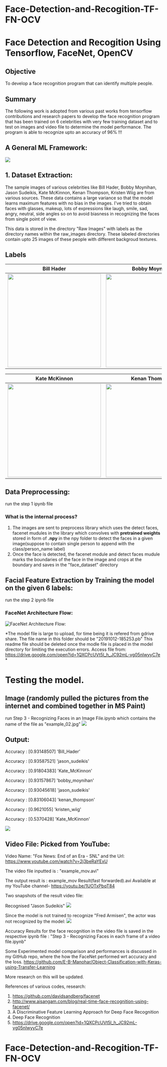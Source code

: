 # Face-Detection-and-Recogition-TF-FN-OCV

# Face Detection and Recogition Using Tensorflow, FaceNet, OpenCV
## Objective
To develop a face recognition program that can identify multiple people.

## Summary
The following work is adopted from various past works from tensorflow contributions and research papers to develop the face recognition program that has been trained on 6 celebrities with very few training dataset and to test on images and video file to determine the model performance. The program is able to recognize upto an accuracy of 96% !!!

## A General ML Framework:
![](https://github.com/E-B-Manohar/Black-Hole-Source/blob/master/Images/References/DS/a%20general%20ml%20model.png)

## 1. Dataset Extraction:
The sample images of various celebrities like Bill Hader, Bobby Moynihan, Jason Sudeikis, Kate McKinnon, Kenan Thompson, Kristen Wiig are from various sources. These data contains a large variance so that the model learns maximum features with no bias in the images. I've tried to obtain faces with glasses, makeup, lots of expressions like laugh, smile, sad, angry, neutral, side angles so on to avoid biasness in recognizing the faces from single point of view.

This data is stored in the directory "Raw Images" with labels as the directory names within the raw_images directory.
These labeled directories contain upto 25 images of these people with different backgroud textures.

## Labels

Bill Hader            |  Bobby Moynihan   |  Jason Sudeikis
:-------------------------:|:-------------------------:|:-------------------------:
<img src="https://github.com/E-B-Manohar/Face-Detection-and-Recogition-TF-FN-OCV/blob/master/raw_images/Bill_Hader/00007.jpg" height="300" width="300">  |  <img src="https://github.com/E-B-Manohar/Face-Detection-and-Recogition-TF-FN-OCV/blob/master/raw_images/bobby_moynihan/00025.jpg" height="300" width="300">|  <img src="https://github.com/E-B-Manohar/Face-Detection-and-Recogition-TF-FN-OCV/blob/master/raw_images/jason_sudeikis/00024.jpg" height="300" width="300">


Kate McKinnon           |  Kenan Thompson   |  Kristen Wiig
:-------------------------:|:-------------------------:|:-------------------------:
<img src="https://github.com/E-B-Manohar/Face-Detection-and-Recogition-TF-FN-OCV/blob/master/raw_images/Kate_McKinnon/00007.jpg" height="300" width="300">  |  <img src="https://github.com/E-B-Manohar/Face-Detection-and-Recogition-TF-FN-OCV/blob/master/raw_images/kenan_thompson/00018.jpg" height="300" width="300">|  <img src="https://github.com/E-B-Manohar/Face-Detection-and-Recogition-TF-FN-OCV/blob/master/raw_images/kristen_wiig/00012.jpg" height="300" width="300">


## Data Preprocessing:
run the step 1 ipynb file
### What is the internal process?
1. The images are sent to preprocess library which uses the detect faces, facenet mudules in the library which convolves with **pretrained weights** stored in form of **.npy** in the npy folder to detect the faces in a given image(suppose to contain single person to append with the class/person_name label)
2. Once the face is detected, the facenet module and detect faces mudule marks the boundaries of the face in the image and crops at the boundary and saves in the "face_dataset" directory


## Facial Feature Extraction by Training the model on the given 6 labels:
run the step 2 ipynb file
###  FaceNet Architecture Flow:
![FaceNet Architecture Flow:](https://github.com/E-B-Manohar/Object-Classification-with-Keras-using-Transfer-Learning/blob/master/FaceNet_Archicecture.PNG)

*The model file is large to upload, for time being it is refered from gdrive share. The file name in this folder should be "20191012-185253.pb" This readme file should be deleted once the modle file is placed in the model directory for limiting the execution errors.
Access file from: https://drive.google.com/open?id=1QXCPcUVt5l_h_JC92mL-vg05nlwyyC7e 
*

# Testing the model.
## Image (randomly pulled the pictures from the internet and combined together in MS Paint)
run Step 3 - Recognizing Faces in an Image File.ipynb which contains the name of the file as "example_02.jpg"
![](https://github.com/E-B-Manohar/Face-Detection-and-Recogition-TF-FN-OCV/blob/master/example_02.jpg)

## Output:

Accuracy : [0.93148507] 'Bill_Hader'

Accuracy : [0.93587521] 'jason_sudeikis'

Accuracy : [0.91804383] 'Kate_McKinnon'

Accuracy : [0.93157867] 'bobby_moynihan'

Accuracy : [0.93045618] 'jason_sudeikis'

Accuracy : [0.83106043] 'kenan_thompson'

Accuracy : [0.9621055]  'kristen_wiig'

Accuracy : [0.5370428]  'Kate_McKinnon'

![](https://github.com/E-B-Manohar/Face-Detection-and-Recogition-TF-FN-OCV/blob/master/example_02(Result).JPG)



## Video File: Picked from YouTube:
Video Name: "Fox News: End of an Era - SNL" and the Url: https://www.youtube.com/watch?v=2j3beRaYExU

The video file inputted is : "example_mov.avi"

The output result is       : example_mov Result(fast forwarded).avi
Available at my YouTube channel- https://youtu.be/1UOTxPbqT84

Two snapshots of the result video file:

Recognised "Jason Sudeikis"
![](https://github.com/E-B-Manohar/Face-Detection-and-Recogition-TF-FN-OCV/blob/master/Capture1.JPG)

Since the model is not trained to recognize "Fred Armisen", the actor was not recognized by the model:
![](https://github.com/E-B-Manohar/Face-Detection-and-Recogition-TF-FN-OCV/blob/master/Capture2.JPG)

Accuracy Results for the face recognition in the video file is saved in the respective ipynb file : "Step 3 - Recognizing Faces in each frame of a video file.ipynb"

Some Experimented model comparison and performances is discussed in my GitHub repo, where the how the FaceNet performed wrt accuracy and the loss.
https://github.com/E-B-Manohar/Object-Classification-with-Keras-using-Transfer-Learning


More research on this will be updated.


References of various codes, research:
1. https://github.com/davidsandberg/facenet
2. http://www.aisangam.com/blog/real-time-face-recognition-using-facenet/
3. A Discriminative Feature Learning Approach for Deep Face Recognition
4. Deep Face Recognition
5. https://drive.google.com/open?id=1QXCPcUVt5l_h_JC92mL-vg05nlwyyC7e
# Face-Detection-and-Recogition-TF-FN-OCV
